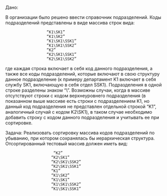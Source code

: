 Дано:

  В организации было решено ввести справочник подразделений. 
Коды подразделений представлены в виде массива строк вида:

                      “K1\SK1”
                      “K1\SK2”
                      “K1\SK1\SSK1”
                      “K1\SK1\SSK2”
                      “K2”
                      “K2\SK1\SSK1”
                      “K2\SK1\SSK2”
где каждая строка включает в себя код данного подразделения, 
а также все коды подразделений, которые включают в свою структуру 
данное подразделение (к примеру департамент K1 включает в себя 
службу SK1, включающую в себя отдел SSK1). Подразделения в одной 
строке разделены знаком “\”. Возможны случаи, когда в массиве 
отсутствуют строки с кодом верхнеуровнего подразделения (в 
показанном выше массиве есть строки с подразделением K1, но данный 
код подразделения не представлен отдельной строкой “K1”, аналогичный 
случай с кодом K2\SK1), в таком случае необходимо добавить строку с 
кодом данного подразделения и учитывать ее при сортировке.

Задача:
Реализовать сортировку массива кодов подразделений по убыванию, 
при котором сохранялась бы иерархическая структура. Отсортированный 
тестовый массив должен иметь вид:

                         “K2”
                        “K2\SK1”
                        “K2\SK1\SSK2”
                        “K2\SK1\SSK1”
                        “K1”
                        “K1\SK2”
                        “K1\SK1”
                        “K1\SK1\SSK2”	
                        “K1\SK1\SSK1”
